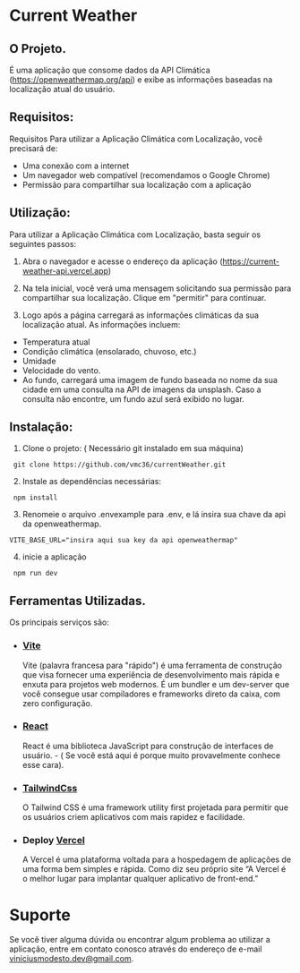 # Current Weather

## O Projeto.

É uma aplicação que consome dados da API Climática (https://openweathermap.org/api) e exibe as informações baseadas na localização atual do usuário.

## Requisitos:

Requisitos
Para utilizar a Aplicação Climática com Localização, você precisará de:

- Uma conexão com a internet
- Um navegador web compatível (recomendamos o Google Chrome)
- Permissão para compartilhar sua localização com a aplicação

## Utilização:

Para utilizar a Aplicação Climática com Localização, basta seguir os seguintes passos:

1. Abra o navegador e acesse o endereço da aplicação (https://current-weather-api.vercel.app)

2. Na tela inicial, você verá uma mensagem solicitando sua permissão para compartilhar sua localização. Clique em "permitir" para continuar.

3. Logo após a página carregará as informações climáticas da sua localização atual. As informações incluem:

- Temperatura atual
- Condição climática (ensolarado, chuvoso, etc.)
- Umidade
- Velocidade do vento.
- Ao fundo, carregará uma imagem de fundo baseada no nome da sua cidade em uma consulta na API de imagens da unsplash. Caso a consulta não encontre, um fundo azul será exibido no lugar.

## Instalação:

1. Clone o projeto: ( Necessário git instalado em sua máquina)

```
 git clone https://github.com/vmc36/currentWeather.git
```

2. Instale as dependências necessárias:

```
 npm install
```

3. Renomeie o arquivo .envexample para .env, e lá insira sua chave da api da openweathermap.

```
VITE_BASE_URL="insira aqui sua key da api openweathermap"

```

4. inicie a aplicação

```
 npm run dev
```

## Ferramentas Utilizadas.

Os principais serviços são:

- ### [Vite](https://vitejs.dev/)

  Vite (palavra francesa para "rápido") é uma ferramenta de construção que visa fornecer uma experiência de desenvolvimento mais rápida e enxuta para projetos web modernos. É um bundler e um dev-server que você consegue usar compiladores e frameworks direto da caixa, com zero configuração.

- ### [React](https://pt-br.reactjs.org/)

  React é uma biblioteca JavaScript para construção de interfaces de usuário. - ( Se você está aqui é porque muito provavelmente conhece esse cara).

- ### [TailwindCss](https://tailwindcss.com/)

  O Tailwind CSS é uma framework utility first projetada para permitir que os usuários criem aplicativos com mais rapidez e facilidade.

- ### Deploy [Vercel](https://vercel.com/)
  A Vercel é uma plataforma voltada para a hospedagem de aplicações de uma forma bem simples e rápida. Como diz seu próprio site “A Vercel é o melhor lugar para implantar qualquer aplicativo de front-end.”

# Suporte

Se você tiver alguma dúvida ou encontrar algum problema ao utilizar a aplicação, entre em contato conosco através do endereço de e-mail viniciusmodesto.dev@gmail.com.
